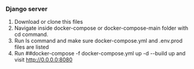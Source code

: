 ### Django server

1. Download or clone this files
2. Navigate inside docker-compose or docker-compose-main folder with cd command.
3. Run ls command and make sure docker-compose.yml and .env.prod files are listed
4. Run ##docker-compose -f docker-compose.yml up -d --build  up and visit http://0.0.0.0:8080
